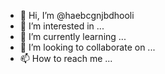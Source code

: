 - 👋 Hi, I’m @haebcgnjbdhooli
- 👀 I’m interested in ...
- 🌱 I’m currently learning ...
- 💞️ I’m looking to collaborate on ...
- 📫 How to reach me ...

<!---
haebcgnjbdhooli/haebcgnjbdhooli is a ✨ special ✨ repository because its `README.md` (this file) appears on your GitHub profile.
You can click the Preview link to take a look at your changes.
--->
